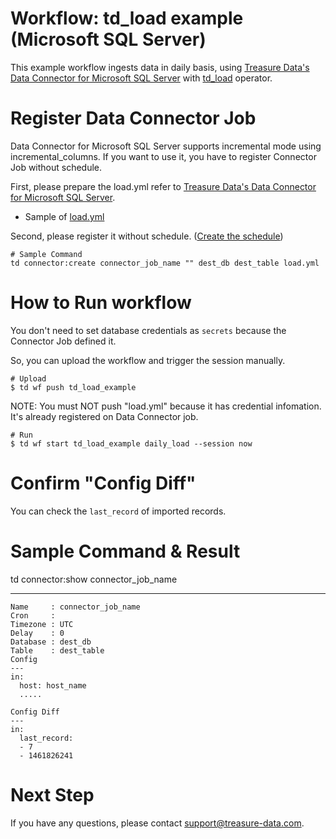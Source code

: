 # Workflow: td_load example (Microsoft SQL Server)

This example workflow ingests data in daily basis, using [Treasure Data's Data Connector for Microsoft SQL Server](https://docs.treasuredata.com/articles/data-connector-microsoft-sql-server) with [td_load](http://docs.digdag.io/operators.html#td-load-treasure-data-bulk-loading) operator.

# Register Data Connector Job

Data Connector for Microsoft SQL Server supports incremental mode using incremental_columns. If you want to use it, you have to register Connector Job without schedule.

First, please prepare the load.yml refer to [Treasure Data's Data Connector for Microsoft SQL Server](https://docs.treasuredata.com/articles/data-connector-microsoft-sql-server).

- Sample of [load.yml](load.yml)

Second, please register it without schedule. ([Create the schedule](https://docs.treasuredata.com/articles/data-connector-microsoft-sql-server#create-the-schedule))

    # Sample Command
    td connector:create connector_job_name "" dest_db dest_table load.yml

# How to Run workflow

You don't need to set database credentials as `secrets` because the Connector Job defined it.

So, you can upload the workflow and trigger the session manually.

    # Upload
    $ td wf push td_load_example

NOTE: You must NOT push "load.yml" because it has credential infomation. It's already registered on Data Connector job.
    
    # Run
    $ td wf start td_load_example daily_load --session now

# Confirm "Config Diff"

You can check the `last_record` of imported records.

   # Sample Command & Result
   td connector:show connector_job_name
   
   ---
    Name     : connector_job_name
    Cron     :
    Timezone : UTC
    Delay    : 0
    Database : dest_db
    Table    : dest_table
    Config
    ---
    in:
      host: host_name
      .....
    
    Config Diff
    ---
    in:
      last_record:
      - 7
      - 1461826241

# Next Step

If you have any questions, please contact support@treasure-data.com.
